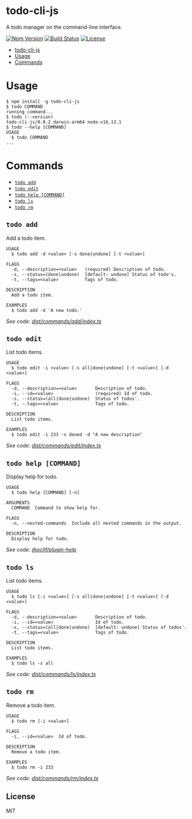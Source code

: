 # todo-cli-js

A todo manager on the command-line interface.

[![Npm Version](https://img.shields.io/npm/v/todo-cli-js.svg?logo=npm&style=flat-square)](https://www.npmjs.com/package/todo-cli-js)
[![Build Status](https://img.shields.io/github/workflow/status/shalldie/todo-cli-js/ci?label=build&logo=github&style=flat-square)](https://github.com/shalldie/todo-cli-js/actions)
[![License](https://img.shields.io/github/license/shalldie/todo-cli-js?logo=github&style=flat-square)](https://github.com/shalldie/todo-cli-js)

<!-- toc -->
* [todo-cli-js](#todo-cli-js)
* [Usage](#usage)
* [Commands](#commands)
<!-- tocstop -->

# Usage

<!-- usage -->
```sh-session
$ npm install -g todo-cli-js
$ todo COMMAND
running command...
$ todo (--version)
todo-cli-js/0.0.2 darwin-arm64 node-v16.13.1
$ todo --help [COMMAND]
USAGE
  $ todo COMMAND
...
```
<!-- usagestop -->

# Commands

<!-- commands -->
* [`todo add`](#todo-add)
* [`todo edit`](#todo-edit)
* [`todo help [COMMAND]`](#todo-help-command)
* [`todo ls`](#todo-ls)
* [`todo rm`](#todo-rm)

## `todo add`

Add a todo item.

```
USAGE
  $ todo add -d <value> [-s done|undone] [-t <value>]

FLAGS
  -d, --description=<value>   (required) Description of todo.
  -s, --status=(done|undone)  [default: undone] Status of todo's.
  -t, --tags=<value>          Tags of todo.

DESCRIPTION
  Add a todo item.

EXAMPLES
  $ todo add -d 'A new todo.'
```

_See code: [dist/commands/add/index.ts](https://github.com/shalldie/todo-cli-js/blob/v0.0.2/dist/commands/add/index.ts)_

## `todo edit`

List todo items.

```
USAGE
  $ todo edit -i <value> [-s all|done|undone] [-t <value>] [-d <value>]

FLAGS
  -d, --description=<value>       Description of todo.
  -i, --id=<value>                (required) Id of todo.
  -s, --status=(all|done|undone)  Status of todos'.
  -t, --tags=<value>              Tags of todo.

DESCRIPTION
  List todo items.

EXAMPLES
  $ todo edit -i 233 -s doned -d "A new description"
```

_See code: [dist/commands/edit/index.ts](https://github.com/shalldie/todo-cli-js/blob/v0.0.2/dist/commands/edit/index.ts)_

## `todo help [COMMAND]`

Display help for todo.

```
USAGE
  $ todo help [COMMAND] [-n]

ARGUMENTS
  COMMAND  Command to show help for.

FLAGS
  -n, --nested-commands  Include all nested commands in the output.

DESCRIPTION
  Display help for todo.
```

_See code: [@oclif/plugin-help](https://github.com/oclif/plugin-help/blob/v5.1.12/src/commands/help.ts)_

## `todo ls`

List todo items.

```
USAGE
  $ todo ls [-i <value>] [-s all|done|undone] [-t <value>] [-d <value>]

FLAGS
  -d, --description=<value>       Description of todo.
  -i, --id=<value>                Id of todo.
  -s, --status=(all|done|undone)  [default: undone] Status of todos'.
  -t, --tags=<value>              Tags of todo.

DESCRIPTION
  List todo items.

EXAMPLES
  $ todo ls -s all
```

_See code: [dist/commands/ls/index.ts](https://github.com/shalldie/todo-cli-js/blob/v0.0.2/dist/commands/ls/index.ts)_

## `todo rm`

Remove a todo item.

```
USAGE
  $ todo rm [-i <value>]

FLAGS
  -i, --id=<value>  Id of todo.

DESCRIPTION
  Remove a todo item.

EXAMPLES
  $ todo rm -i 233
```

_See code: [dist/commands/rm/index.ts](https://github.com/shalldie/todo-cli-js/blob/v0.0.2/dist/commands/rm/index.ts)_
<!-- commandsstop -->

## License

MIT
